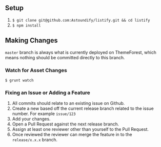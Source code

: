 ## Setup

1. `$ git clone git@github.com:Astoundify/listify.git && cd listify`
2. `$ npm install`

## Making Changes

`master` branch is always what is currently deployed on ThemeForest, which means nothing should be committed directly to this branch.

### Watch for Asset Changes

`$ grunt watch`

### Fixing an Issue or Adding a Feature

1. All commits should relate to an existing issue on Github.
2. Create a new based off the current release branch related to the issue number. For example `issue/123`
3. Add your changes.
4. Open a Pull Request against the next release branch.
5. Assign at least one reviewer other than yourself to the Pull Request.
6. Once reviewed the reviewer can merge the feature in to the `release/x.x.x` branch.